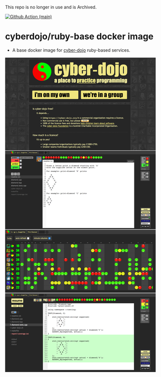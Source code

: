 This repo is no longer in use and is Archived. 

[![Github Action (main)](https://github.com/cyber-dojo/ruby-base/actions/workflows/main.yml/badge.svg)](https://github.com/cyber-dojo/ruby-base/actions)

# cyberdojo/ruby-base docker image

- A base docker image for [cyber-dojo](http://cyber-dojo.org) ruby-based services.

![cyber-dojo.org home page](https://github.com/cyber-dojo/cyber-dojo/blob/master/shared/home_page_snapshot.png)
